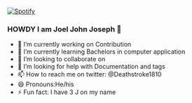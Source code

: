   

  <tr>
  <td width="50%">
      
&nbsp; <br> [![Spotify](https://joel-jj-oseph.vercel.app//api/spotify)](https://open.spotify.com/user/omnitenebris)

  </td>
  <td width="50%">


  </td>
  </table>




### HOWDY I am Joel John Joseph 👋
- 🔭 I’m currently working on Contribution
- 🌱 I’m currently learning Bachelors in computer application
- 👯 I’m looking to collaborate on 
- 🤔 I’m looking for help with Documentation and tags
- 📫 How to reach me on twitter: @Deathstroke1810
- 😄 Pronouns:He/his
- ⚡ Fun fact: I have 3 J on my name



